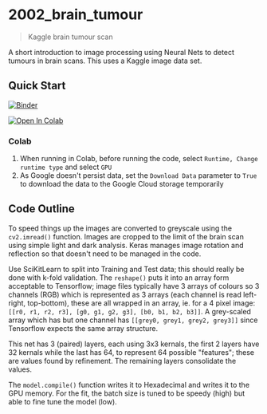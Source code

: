 # 2002_brain_tumour
> Kaggle brain tumour scan

A short introduction to image processing using Neural Nets to detect tumours in brain scans. This uses a Kaggle image data set.

## Quick Start
[![Binder](https://mybinder.org/badge_logo.svg)](https://mybinder.org/v2/gh/MichaelAllen1966/2009_brain_tumour/master)

[![Open In Colab](https://colab.research.google.com/assets/colab-badge.svg)](https://colab.research.google.com/github/MichaelAllen1966/2009_brain_tumour)

### Colab
1. When running in Colab, before running the code, select `Runtime, Change runtime type` and select `GPU`
2. As Google doesn't persist data, set the `Download Data` parameter to `True` to download the data to the Google Cloud storage temporarily

## Code Outline
To speed things up the images are converted to greyscale using the `cv2.imread()` function. Images are cropped to the limit of the brain scan using simple light and dark analysis. Keras manages image rotation and reflection so that doesn't need to be managed in the code.

Use SciKitLearn to split into Training and Test data; this should really be done with k-fold validation. The `reshape()` puts it into an array form acceptable to Tensorflow; image files typically have 3 arrays of colours so 3 channels (RGB) which is represented as 3 arrays (each channel is read left-right, top-bottom), these are all wrapped in an array, ie. for a 4 pixel image: `[[r0, r1, r2, r3], [g0, g1, g2, g3], [b0, b1, b2, b3]]`. A grey-scaled array which has but one channel has `[[grey0, grey1, grey2, grey3]]` since Tensorflow expects the same array structure.

This net has 3 (paired) layers, each using 3x3 kernals, the first 2 layers have 32 kernals while the last has 64, to represent 64 possible "features"; these are values found by refinement. The remaining layers consolidate the values.

The `model.compile()` function writes it to Hexadecimal and writes it to the GPU memory. For the fit, the batch size is tuned to be speedy (high) but able to fine tune the model (low).
